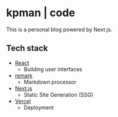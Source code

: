 # kpman | code

This is a personal blog powered by Next.js.

## Tech stack

- [React](https://reactjs.org/)
  - Building user interfaces
- [remark](https://github.com/remarkjs/remark)
  - Markdown processor
- [Next.js](https://nextjs.org/)
  - Static Site Generation (SSG)
- [Vercel](https://vercel.com/)
  - Deployment
